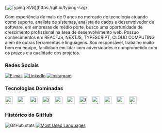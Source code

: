 [![Typing SVG](https://readme-typing-svg.demolab.com?font=Fira+Code&weight=700&pause=1000&color=1600FF&random=false&width=480&lines=Ol%C3%A1%2C+Seja+muito+bem+vindo!)](https://git.io/typing-svg)

<p align="left">
Com experiência de mais de 9 anos no mercado de tecnologia atuando como suporte, analista de sistemas, analista de dados e desenvolvedor de software, em empresas de médio porte, busco uma oportunidade de crescimento profissional na área de desenvolvimento web. Possuo conhecimentos em REACTJS, NEXTJS, TYPESCRIPT, CLOUD COMPUTING além de outras ferramentas e linguagens. Sou responsável, trabalho muito bem em equipe, facilidade em lidar com adversidades e comprometido com os prazos e a qualidade dos projetos.
</p>

<h3 align="left">Redes Sociais</h3>

[![E-mail](https://img.shields.io/badge/-Email-000?style=for-the-badge&logo=microsoft-outlook&logoColor=1600FF&color:FFF)](mailto:alan.barbosa97@outlook.com)
[![LinkedIn](https://img.shields.io/badge/-LinkedIn-000?style=for-the-badge&logo=linkedin&logoColor=1600FF&color:FFF)](https://www.linkedin.com/in/dev-alan-barbosa/)
[![Instagram](https://img.shields.io/badge/-Instagram-000?style=for-the-badge&logo=instagram&logoColor=1600FF&color:FFF)](https://www.instagram.com/alansxsx/)

<h3 align="left">Tecnologias Dominadas</h3>

<div align="left">
  <img src="https://cdn.jsdelivr.net/gh/devicons/devicon/icons/html5/html5-original.svg" height="25" alt="html5 logo"  />
  <img width="8" />
  <img src="https://cdn.jsdelivr.net/gh/devicons/devicon/icons/css3/css3-original.svg" height="25" alt="css3 logo"  />
  <img width="8" />
  <img src="https://cdn.jsdelivr.net/gh/devicons/devicon/icons/javascript/javascript-plain.svg" height="25" alt="javascript logo"  />
  <img width="8" />
  <img src="https://cdn.jsdelivr.net/gh/devicons/devicon/icons/typescript/typescript-plain.svg" height="25" alt="javascript logo"  />
  <img width="8" />
  <img src="https://cdn.jsdelivr.net/gh/devicons/devicon/icons/react/react-original.svg" height="25" alt="react logo"  />
  <img width="8" />
  <img src="https://cdn.jsdelivr.net/gh/devicons/devicon/icons/nextjs/nextjs-original.svg" height="25" alt="next logo"  />
  <img width="8" />
  <img src="https://cdn.jsdelivr.net/gh/devicons/devicon/icons/tailwindcss/tailwindcss-original.svg" height="25" alt="tailwind logo"  />
  <img width="8" />
  <img src="https://cdn.jsdelivr.net/gh/devicons/devicon/icons/microsoftsqlserver/microsoftsqlserver-original.svg" height="25" alt="sqlserver logo"  />
  <img width="8" />
  <img src="https://cdn.jsdelivr.net/gh/devicons/devicon/icons/nodejs/nodejs-original.svg" height="25" alt="node logo"  />
  <img width="8" />
  <img src="https://cdn.jsdelivr.net/gh/devicons/devicon/icons/mysql/mysql-original.svg" height="25" alt="mysql logo"  />
  <img width="8" />
  <img src="https://cdn.jsdelivr.net/gh/devicons/devicon/icons/docker/docker-original.svg" height="25" alt="docker logo"  />
</div>

<h3 aling="left">Histórico do GitHub</h3>

![GitHub stats](https://github-readme-stats-git-masterrstaa-rickstaa.vercel.app/api?username=alanSxSx&hide_title=true&show_icons=true&include_all_commits=false&count_private=true&line_height=25&hide=issues&bg_color=000&title_color=1600FF&text_color=FFF&border_radius=3&border_color=36123c&icon_color=1600FF&theme=jolly)
[![Most Used Languages](https://github-readme-stats-git-masterrstaa-rickstaa.vercel.app/api/top-langs/?username=alanSxSx&line_height=10&card_width=290&layout=compact&hide_title=false&count_private=true&langs_count=4&show_icons=true&title_color=1600FF&bg_color=000&text_color=8B8B8B&border_radius=3&border_color=561760&count_private=true)](https://github.com/alanSxSx/github-readme-stats)


<br>

